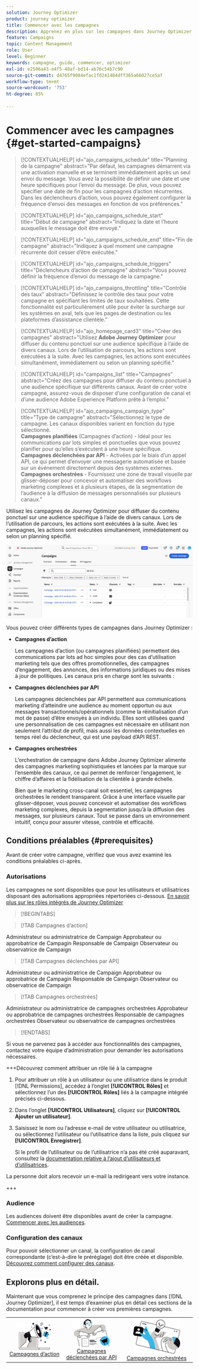 ```yaml
---
solution: Journey Optimizer
product: journey optimizer
title: Commencer avec les campagnes
description: Apprenez en plus sur les campagnes dans Journey Optimizer.
feature: Campaigns
topic: Content Management
role: User
level: Beginner
keywords: campagne, guide, commencer, optimizer
exl-id: e2506a43-e4f5-48af-bd14-ab76c54b7c90
source-git-commit: d4765f9084efac1fd241404dff365a66027ce5af
workflow-type: tm+mt
source-wordcount: '753'
ht-degree: 85%

---
```


# Commencer avec les campagnes {#get-started-campaigns}

>[!CONTEXTUALHELP]
>id="ajo_campaigns_schedule"
>title="Planning de la campagne"
>abstract="Par défaut, les campagnes démarrent via une activation manuelle et se terminent immédiatement après un seul envoi du message. Vous avez la possibilité de définir une date et une heure spécifiques pour l’envoi du message. De plus, vous pouvez spécifier une date de fin pour les campagnes d’action récurrentes. Dans les déclencheurs d’action, vous pouvez également configurer la fréquence d’envoi des messages en fonction de vos préférences."

>[!CONTEXTUALHELP]
>id="ajo_campaigns_schedule_start"
>title="Début de campagne"
>abstract="Indiquez la date et l’heure auxquelles le message doit être envoyé."

>[!CONTEXTUALHELP]
>id="ajo_campaigns_schedule_end"
>title="Fin de campagne"
>abstract="Indiquez à quel moment une campagne récurrente doit cesser d’être exécutée."

>[!CONTEXTUALHELP]
>id="ajo_campaigns_schedule_triggers"
>title="Déclencheurs d’action de campagne"
>abstract="Vous pouvez définir la fréquence d’envoi du message de la campagne."

>[!CONTEXTUALHELP]
>id="ajo_campaigns_throttling"
>title="Contrôle des taux"
>abstract="Définissez le contrôle des taux pour votre campagne en spécifiant les limites de taux souhaitées. Cette fonctionnalité est particulièrement utile pour éviter la surcharge sur les systèmes en aval, tels que les pages de destination ou les plateformes d’assistance clientèle."

>[!CONTEXTUALHELP]
>id="ajo_homepage_card3"
>title="Créer des campagnes"
>abstract="Utilisez **Adobe Journey Optimizer** pour diffuser du contenu ponctuel sur une audience spécifique à l’aide de divers canaux. Lors de l’utilisation de parcours, les actions sont exécutées à la suite. Avec les campagnes, les actions sont exécutées simultanément, immédiatement ou selon un planning spécifié."

>[!CONTEXTUALHELP]
>id="campaigns_list"
>title="Campagnes"
>abstract="Créez des campagnes pour diffuser du contenu ponctuel à une audience spécifique sur différents canaux. Avant de créer votre campagne, assurez-vous de disposer d’une configuration de canal et d’une audience Adobe Experience Platform prête à l’emploi."

>[!CONTEXTUALHELP]
>id="ajo_campaigns_campaign_type"
>title="Type de campagne"
>abstract="Sélectionnez le type de campagne. Les canaux disponibles varient en fonction du type sélectionné. <br>**Campagnes planifiées** (Campagnes d’action) - Idéal pour les communications par lots simples et ponctuelles que vous pouvez planifier pour qu’elles s’exécutent à une heure spécifique.<br>**Campagnes déclenchées par API** - Activées par le biais d’un appel API, ce qui permet d’envoyer une messagerie automatisée et basée sur un événement directement depuis des systèmes externes.<br>**Campagnes orchestrées** - Fournissez une zone de travail visuelle par glisser-déposer pour concevoir et automatiser des workflows marketing complexes et à plusieurs étapes, de la segmentation de l’audience à la diffusion de messages personnalisés sur plusieurs canaux."

Utilisez les campagnes de Journey Optimizer pour diffuser du contenu ponctuel sur une audience spécifique à l’aide de divers canaux. Lors de l’utilisation de parcours, les actions sont exécutées à la suite. Avec les campagnes, les actions sont exécutées simultanément, immédiatement ou selon un planning spécifié.

![](assets/gs-campaigns.png)

Vous pouvez créer différents types de campagnes dans Journey Optimizer :

* **Campagnes d’action**

  Les campagnes d’action (ou campagnes planifiées) permettent des communications par lots ad hoc simples pour des cas d’utilisation marketing tels que des offres promotionnelles, des campagnes d’engagement, des annonces, des informations juridiques ou des mises à jour de politiques. Les canaux pris en charge sont les suivants :

* **Campagnes déclenchées par API**

  Les campagnes déclenchées par API permettent aux communications marketing d’atteindre une audience au moment opportun ou aux messages transactionnels/opérationnels (comme la réinitialisation d’un mot de passe) d’être envoyés à un individu. Elles sont utilisées quand une personnalisation de ces campagnes est nécessaire en utilisant non seulement l’attribut de profil, mais aussi les données contextuelles en temps réel du déclencheur, qui est une payload d’API REST.

* **Campagnes orchestrées**

  L’orchestration de campagne dans Adobe Journey Optimizer alimente des campagnes marketing sophistiquées et lancées par la marque sur l’ensemble des canaux, ce qui permet de renforcer l’engagement, le chiffre d’affaires et la fidélisation de la clientèle à grande échelle.

  Bien que le marketing cross-canal soit essentiel, les campagnes orchestrées le rendent transparent. Grâce à une interface visuelle par glisser-déposer, vous pouvez concevoir et automatiser des workflows marketing complexes, depuis la segmentation jusqu’à la diffusion des messages, sur plusieurs canaux. Tout se passe dans un environnement intuitif, conçu pour assurer vitesse, contrôle et efficacité.

## Conditions préalables {#prerequisites}

Avant de créer votre campagne, vérifiez que vous avez examiné les conditions préalables ci-après.

### Autorisations

Les campagnes ne sont disponibles que pour les utilisateurs et utilisatrices disposant des autorisations appropriées répertoriées ci-dessous. [En savoir plus sur les rôles intégrés de Journey Optimizer](../administration/ootb-product-profiles.md)

>[!BEGINTABS]

>[!TAB Campagnes d’action]

Administrateur ou administratrice de Campaign
Approbateur ou approbatrice de Campagin
Responsable de Campaign
Observateur ou observatrice de Campaign

>[!TAB Campagnes déclenchées par API]

Administrateur ou administratrice de Campaign
Approbateur ou approbatrice de Campagin
Responsable de Campaign
Observateur ou observatrice de Campaign

>[!TAB Campagnes orchestrées]

Administrateur ou administratrice de campagnes orchestrées
Approbateur ou approbatrice de campagnes orchestrées
Responsable de campagnes orchestrées
Observateur ou observatrice de campagnes orchestrées

>[!ENDTABS]

Si vous ne parvenez pas à accéder aux fonctionnalités des campagnes, contactez votre équipe d’administration pour demander les autorisations nécessaires.

+++Découvrez comment attribuer un rôle lié à la campagne

1. Pour attribuer un rôle à un utilisateur ou une utilisatrice dans le produit [!DNL Permissions], accédez à l’onglet **[!UICONTROL Rôles]** et sélectionnez l’un des **[!UICONTROL Rôles]** liés à la campagne intégrée précisés ci-dessous.

1. Dans l’onglet **[!UICONTROL Utilisateurs]**, cliquez sur **[!UICONTROL Ajouter un utilisateur]**.

1. Saisissez le nom ou l’adresse e-mail de votre utilisateur ou utilisatrice, ou sélectionnez l’utilisateur ou l’utilisatrice dans la liste, puis cliquez sur **[!UICONTROL Enregistrer]**.

   Si le profil de l’utilisateur ou de l’utilisatrice n’a pas été créé auparavant, consultez la [documentation relative à l’ajout d’utilisateurs et d’utilisatrices](https://experienceleague.adobe.com/fr/docs/experience-platform/access-control/ui/users).

La personne doit alors recevoir un e-mail la redirigeant vers votre instance.

+++

### Audience

Les audiences doivent être disponibles avant de créer la campagne. [Commencer avec les audiences](../audience/about-audiences.md).

### Configuration des canaux

Pour pouvoir sélectionner un canal, la configuration de canal correspondante (c’est-à-dire le préréglage) doit être créée et disponible. [Découvrez comment configurer des canaux](../configuration/channel-surfaces.md).

## Explorons plus en détail.

Maintenant que vous comprenez le principe des campagnes dans [!DNL Journey Optimizer], il est temps d’examiner plus en détail ces sections de la documentation pour commencer à créer vos premières campagnes.

<table style="table-layout:fixed"><tr style="border: 0; text-align: center;">
<td><a href="create-campaign.md"><img width="70%" alt="campagnes d’action" src="assets/do-not-localize/gs-action-campaign.png"></a><br/><a href="create-campaign.md">Campagnes d’action</a></td>
<td><a href="api-triggered-campaigns.md"><img width="70%" alt="sms" src="assets/do-not-localize/gs-api-triggered-campaign.png"></a><br/><a href="api-triggered-campaigns.md">Campagnes déclenchées par API</a></td>
<td><a href="../orchestrated/gs-orchestrated-campaigns.md"><img width="70%" alt="notification push" src="assets/do-not-localize/gs-orchestrated-campaign.png"></a><a href="../orchestrated/gs-orchestrated-campaigns.md">Campagnes orchestrées</a></td>
</tr></table>
